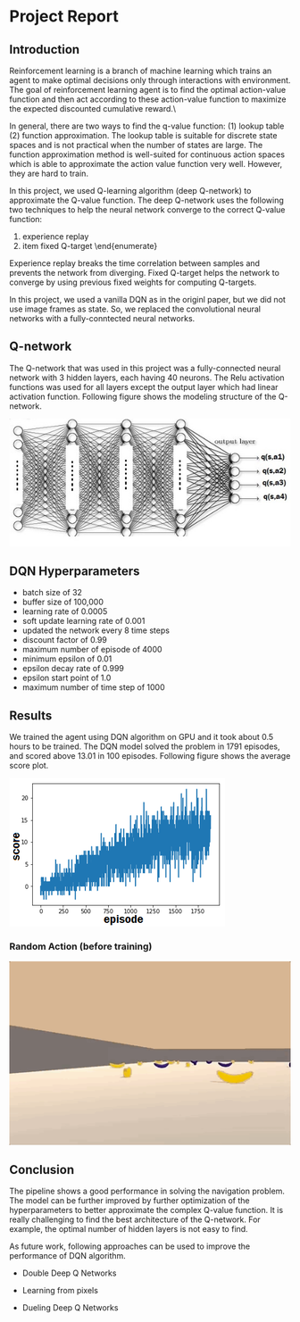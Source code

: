 # Project Report


## Introduction

Reinforcement learning is a branch of machine learning which trains an agent to make optimal decisions only through interactions with environment. The goal of reinforcement learning agent is to find the optimal action-value function and then act according to these action-value function to maximize the expected discounted cumulative reward.\\

In general, there are two ways to find the q-value function: (1) lookup table (2) function approximation. The lookup table is suitable for discrete state spaces and is not practical when the number of states are large. The function approximation method is well-suited for continuous action spaces which is able to approximate the action value function very well. However, they are hard to train.

In this project, we used Q-learning algorithm (deep Q-network) to approximate the Q-value function. The deep Q-network uses the following two techniques to help the neural network converge to the correct Q-value function:


1. experience replay
2. item fixed Q-target
\end{enumerate}

Experience replay breaks the time correlation between samples and prevents the network from diverging. Fixed Q-target helps the network to converge by using previous fixed weights for computing Q-targets.


In this project, we used a vanilla DQN as in the originl paper, but we did not use image frames as state. So, we replaced the convolutional neural networks with a fully-conntected neural networks.

## Q-network


The Q-network that was used in this project was a fully-connected neural network with 3 hidden layers, each having 40 neurons. The Relu activation functions was used for all layers except the output layer which had linear activation function. Following figure shows the modeling structure of the Q-network.

![Alt Text](https://github.com/saeedkhaki92/Banana-Navigation/blob/master/Images/nn.jpg)

## DQN Hyperparameters


* batch size of 32
* buffer size of 100,000
* learning rate of 0.0005
* soft update learning rate of 0.001
* updated the network every 8 time steps
* discount factor of 0.99
* maximum number of episode of 4000
* minimum epsilon of 0.01
* epsilon decay rate of 0.999
* epsilon start point of 1.0
* maximum number of time step of 1000

## Results


We trained the agent using DQN algorithm on GPU and it took about 0.5 hours to be trained. The DQN model solved the problem in 1791 episodes, and scored above 13.01 in 100 episodes. Following figure shows the average score plot.


![Alt Text](https://github.com/saeedkhaki92/Banana-Navigation/blob/master/Images/scores.png)


### Random Action (before training)
![Alt Text](https://github.com/saeedkhaki92/Banana-Navigation/blob/master/Images/random.gif)






## Conclusion


The pipeline shows a good performance in solving the navigation problem. The model can be further improved by further optimization of the hyperparameters to better approximate the complex Q-value function. It is really challenging to find the best architecture of the Q-network. For example, the optimal number of hidden layers is not easy to find.

As future work, following approaches can be used to improve the performance of DQN algorithm.

* Double Deep Q Networks

* Learning from pixels

* Dueling Deep Q Networks 






